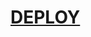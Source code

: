 # [DEPLOY](https://dashboard.heroku.com/new?template=https://github.com/UF-prince/SPIRITY-XMD_PAIR/new/main?filename=README.md)
